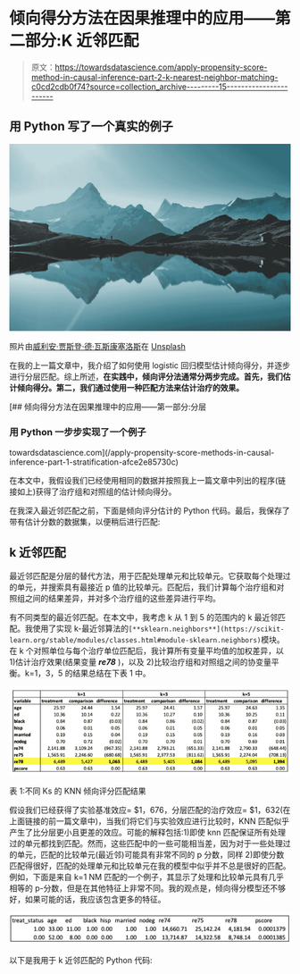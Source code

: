 # 倾向得分方法在因果推理中的应用——第二部分:K 近邻匹配

> 原文：<https://towardsdatascience.com/apply-propensity-score-method-in-causal-inference-part-2-k-nearest-neighbor-matching-c0cd2cdb0f74?source=collection_archive---------15----------------------->

## 用 Python 写了一个真实的例子

![](img/3e67708712f41c09d3d1bff4697c4c23.png)

照片由[威利安·贾斯登·德·瓦斯康塞洛斯](https://unsplash.com/@willianjusten?utm_source=unsplash&utm_medium=referral&utm_content=creditCopyText)在 [Unsplash](https://unsplash.com/collections/2wH1Mm-Y10A/reflection?utm_source=unsplash&utm_medium=referral&utm_content=creditCopyText)

在我的上一篇文章中，我介绍了如何使用 logistic 回归模型估计倾向得分，并逐步进行分层匹配。综上所述，**在实践中，倾向评分法通常分两步完成。首先，我们估计倾向得分。第二，我们通过使用一种匹配方法来估计治疗的效果。**

[](/apply-propensity-score-methods-in-causal-inference-part-1-stratification-afce2e85730c) [## 倾向得分方法在因果推理中的应用——第一部分:分层

### 用 Python 一步步实现了一个例子

towardsdatascience.com](/apply-propensity-score-methods-in-causal-inference-part-1-stratification-afce2e85730c) 

在本文中，我假设我们已经使用相同的数据并按照我上一篇文章中列出的程序(链接如上)获得了治疗组和对照组的估计倾向得分。

在我深入最近邻匹配之前，下面是倾向评分估计的 Python 代码。最后，我保存了带有估计分数的数据集，以便稍后进行匹配:

## k 近邻匹配

最近邻匹配是分层的替代方法，用于匹配处理单元和比较单元。它获取每个处理过的单元，并搜索具有最接近 p 值的比较单元。匹配后，我们计算每个治疗组和对照组之间的结果差异，并对多个治疗组的这些差异进行平均。

有不同类型的最近邻匹配。在本文中，我考虑 k 从 1 到 5 的范围内的 k 最近邻匹配。我使用了实现 k-最近邻算法的`[**sklearn.neighbors**](https://scikit-learn.org/stable/modules/classes.html#module-sklearn.neighbors)`模块。在 k 个对照单位与每个治疗单位匹配后，我计算所有变量平均值的加权差异，以 1)估计治疗效果(结果变量 ***re78*** )，以及 2)比较治疗组和对照组之间的协变量平衡。k=1，3，5 的结果总结在下表 1 中。

![](img/05be733f701098bc9c8d92ab2fb5d2a8.png)

表 1:不同 Ks 的 KNN 倾向评分匹配结果

假设我们已经获得了实验基准效应= $1，676，分层匹配的治疗效应= $1，632(在上面链接的前一篇文章中)，当我们将它们与实验效应进行比较时，KNN 匹配似乎产生了比分层更小且更差的效应。可能的解释包括:1)即使 knn 匹配保证所有处理过的单元都找到匹配。然而，这些匹配中的一些可能相当差，因为对于一些处理过的单元，匹配的比较单元(最近邻)可能具有非常不同的 p 分数，同样 2)即使分数匹配得很好，匹配的处理单元和比较单元在我的模型中似乎并不总是很好的匹配。例如，下面是来自 k=1 NM 匹配的一个例子，其显示了处理和比较单元具有几乎相等的 p-分数，但是在其他特征上非常不同。我的观点是，倾向得分模型还不够好，如果可能的话，我应该包含更多的特征。

![](img/aaacbad9611641a613a79f7436b1660f.png)

以下是我用于 k 近邻匹配的 Python 代码:
